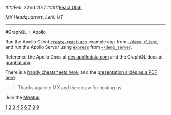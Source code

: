 
###Feb, 22nd 2017
####[React Utah](1)

_MX Headquarters, Lehi, UT_
***
#GraphQL + Apollo

Run the Apollo Client [`create-react-app`](2) example app from [`~/demo_client`](3), and run the Apollo Server using [`express`](4) from [`~/demo_server`](5).

Reference the Apollo Docs at [dev.apollodata.com](6) and the GraphQL docs at [graphql.org](7).

There is a [handy cheatsheets here](8), and the [presentation slides as a PDF here](9).

> Thanks again to MX and the creaw for hosting us. 

Join the [Meetup](https://www.meetup.com/ReactJS-Utah/)

[1](https://www.meetup.com/ReactJS-Utah/events/237527894/)
[2](https://github.com/facebookincubator/create-react-app)
[3](../demo_client/)
[4](https://github.com/expressjs/express)
[5](../demo_server)
[6](http://dev.apollodata.com/)
[7](http://graphql.org/learn/)
[8](../resources/graphql-shorthand-notation-cheat-sheet.pdf)
[9](../resources/keynote.pdf)